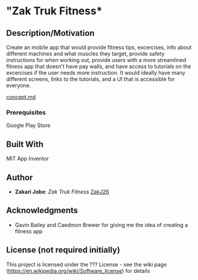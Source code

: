 # "Zak Truk Fitness*
## Description/Motivation

Create an mobile app that would provide fitness tips, excercises, info about different machines and what muscles they target, provide safety instructions for when working out, provide users with a more streamlined fitness app that doesn't have pay walls, and have access to tutorials on the excercises if the user needs more instruction. It would ideally have many different screens, links to the tutorials, and a UI that is accessible for everyone.  

[concept.md](concept.md)

### Prerequisites

Google Play Store

## Built With

MIT App Inventor

## Author

- **Zakari Jobe**: *Zak Truk Fitness* [ZakJ26](https://github.com/ZakJ26)

## Acknowledgments
- Gavin Bailey and Caedmon Brewer for giving me the idea of creating a fitness app

## License (not required initially)

This project is licensed under the ??? License - see the wiki page (https://en.wikipedia.org/wiki/Software_license) for details

